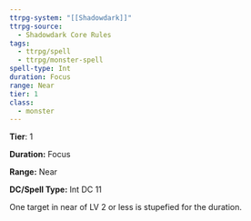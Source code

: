 ```yaml
---
ttrpg-system: "[[Shadowdark]]"
ttrpg-source:
  - Shadowdark Core Rules
tags:
  - ttrpg/spell
  - ttrpg/monster-spell
spell-type: Int
duration: Focus
range: Near
tier: 1
class:
  - monster
---
```

**Tier**: 1

**Duration:** Focus

**Range:** Near

**DC/Spell Type:** Int DC 11

One target in near of LV 2 or less is stupefied for the duration. 

